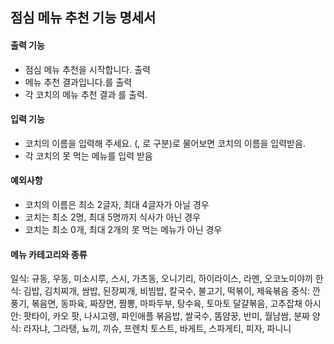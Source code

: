 ## 점심 메뉴 추천 기능 명세서



#### 출력 기능

- 점심 메뉴 추천을 시작합니다. 출력
- 메뉴 추천 결과입니다.를 출력
- 각 코치의 메뉴 추천 결과 를 출력.



#### 입력 기능

- 코치의 이름을 입력해 주세요. (, 로 구분)로 물어보면 코치의 이름을 입력받음.
- 각 코치의 못 먹는 메뉴를 입력 받음

#### 예외사항

- 코치의 이름은 최소 2글자, 최대 4글자가 아닐 경우
- 코치는 최소 2명, 최대 5명까지 식사가 아닌 경우
-  코치는 최소 0개, 최대 2개의 못 먹는 메뉴가 아닌 경우



#### 메뉴 카테고리와 종류

일식: 규동, 우동, 미소시루, 스시, 가츠동, 오니기리, 하이라이스, 라멘, 오코노미야끼
한식: 김밥, 김치찌개, 쌈밥, 된장찌개, 비빔밥, 칼국수, 불고기, 떡볶이, 제육볶음
중식: 깐풍기, 볶음면, 동파육, 짜장면, 짬뽕, 마파두부, 탕수육, 토마토 달걀볶음, 고추잡채
아시안: 팟타이, 카오 팟, 나시고렝, 파인애플 볶음밥, 쌀국수, 똠얌꿍, 반미, 월남쌈, 분짜
양식: 라자냐, 그라탱, 뇨끼, 끼슈, 프렌치 토스트, 바게트, 스파게티, 피자, 파니니
